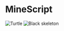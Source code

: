# MineScript
![Turtle](https://user-images.githubusercontent.com/55142245/235449750-d25e4ff1-d785-443b-87b7-0a9fa359192d.png)
![Black skeleton](https://static.wikia.nocookie.net/minecraft_gamepedia/images/c/cd/Wither_Skeleton.png/revision/latest?cb=20191229162539)
